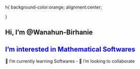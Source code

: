 h{
background-color:orange;
alignment:center;

}

## Hi, I’m @Wanahun-Birhanie

<h2 style="color:blue">I’m interested in Mathematical Softwares</h2>
🌱 I’m currently learning Softwares
- 💞️ I’m looking to collaborate
<!---
Wanahun-Birhanie/Wanahun-Birhanie is a ✨ special ✨ repository because its `README.md` (this file) appears on your GitHub profile.
You can click the Preview link to take a look at your changes.
--->
